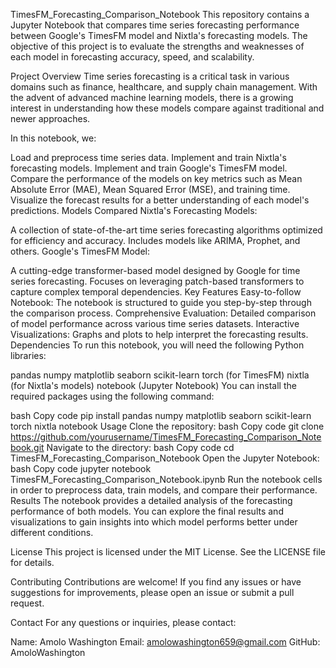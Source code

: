 TimesFM_Forecasting_Comparison_Notebook
This repository contains a Jupyter Notebook that compares time series forecasting performance between Google's TimesFM model and Nixtla's forecasting models. The objective of this project is to evaluate the strengths and weaknesses of each model in forecasting accuracy, speed, and scalability.

Project Overview
Time series forecasting is a critical task in various domains such as finance, healthcare, and supply chain management. With the advent of advanced machine learning models, there is a growing interest in understanding how these models compare against traditional and newer approaches.

In this notebook, we:

Load and preprocess time series data.
Implement and train Nixtla's forecasting models.
Implement and train Google's TimesFM model.
Compare the performance of the models on key metrics such as Mean Absolute Error (MAE), Mean Squared Error (MSE), and training time.
Visualize the forecast results for a better understanding of each model's predictions.
Models Compared
Nixtla's Forecasting Models:

A collection of state-of-the-art time series forecasting algorithms optimized for efficiency and accuracy.
Includes models like ARIMA, Prophet, and others.
Google's TimesFM Model:

A cutting-edge transformer-based model designed by Google for time series forecasting.
Focuses on leveraging patch-based transformers to capture complex temporal dependencies.
Key Features
Easy-to-follow Notebook: The notebook is structured to guide you step-by-step through the comparison process.
Comprehensive Evaluation: Detailed comparison of model performance across various time series datasets.
Interactive Visualizations: Graphs and plots to help interpret the forecasting results.
Dependencies
To run this notebook, you will need the following Python libraries:

pandas
numpy
matplotlib
seaborn
scikit-learn
torch (for TimesFM)
nixtla (for Nixtla's models)
notebook (Jupyter Notebook)
You can install the required packages using the following command:

bash
Copy code
pip install pandas numpy matplotlib seaborn scikit-learn torch nixtla notebook
Usage
Clone the repository:
bash
Copy code
git clone https://github.com/yourusername/TimesFM_Forecasting_Comparison_Notebook.git
Navigate to the directory:
bash
Copy code
cd TimesFM_Forecasting_Comparison_Notebook
Open the Jupyter Notebook:
bash
Copy code
jupyter notebook TimesFM_Forecasting_Comparison_Notebook.ipynb
Run the notebook cells in order to preprocess data, train models, and compare their performance.
Results
The notebook provides a detailed analysis of the forecasting performance of both models. You can explore the final results and visualizations to gain insights into which model performs better under different conditions.

License
This project is licensed under the MIT License. See the LICENSE file for details.

Contributing
Contributions are welcome! If you find any issues or have suggestions for improvements, please open an issue or submit a pull request.

Contact
For any questions or inquiries, please contact:

Name: Amolo Washington
Email: amolowashington659@gmail.com
GitHub: AmoloWashington

